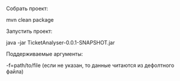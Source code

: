 Собрать проект:

mvn clean package

Запустить проект:

java -jar TicketAnalyser-0.0.1-SNAPSHOT.jar

Поддерживаемые аргументы:

 -f=path/to/file (если не указан, то данные читаются из дефолтного файла)
